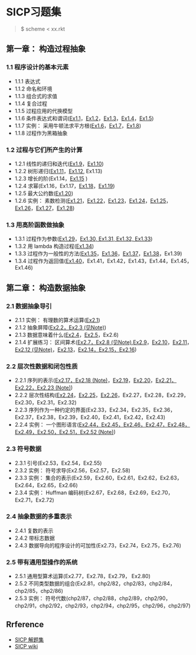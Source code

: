 # SICP习题集
> $ scheme < xx.rkt

## 第一章： 构造过程抽象
### 1.1 程序设计的基本元素
- 1.1.1 表达式
- 1.1.2 命名和环境
- 1.1.3 组合式的求值
- 1.1.4 复合过程
- 1.1.5 过程应用的代换模型
- 1.1.6 条件表达式和谓词([Ex1.1]()，[Ex1.2]()，[Ex1.3](Chapter1/E1.3.md)，[Ex1.4](Chapter1/E1.4.md)，[Ex1.5](Chapter1/E1.5.md))
- 1.1.7 实例： 采用牛顿法求平方根([Ex1.6](Chapter1/E1.6.md)，[Ex1.7](Chapter1/E1.7.md)，[Ex1.8](Chapter1/E1.8.md))
- 1.1.8 过程作为黑箱抽象

### 1.2 过程与它们所产生的计算
- 1.2.1 线性的递归和迭代([Ex1.9](Chapter1/E1.9.md)，[Ex1.10](Chapter1/E1.10.md))
- 1.2.2 树形递归([Ex1.11](Chapter1/E1.11.md)，[Ex1.12](Chapter1/E1.12.md), Ex1.13)
- 1.2.3 增长的阶(Ex1.14，[Ex1.15](Chapter1/E1.15.md) )
- 1.2.4 求幂(Ex1.16，Ex1.17，[Ex1.18](Chapter1/E1.18.md)，[Ex1.19](Chapter1/E1.19.md))
- 1.2.5 最大公约数([Ex1.20](Chapter1/E1.20.md))
- 1.2.6 实例： 素数检测([Ex1.21](Chapter1/E1.21.md)，[Ex1.22](Chapter1/E1.22.md)，[Ex1.23](Chapter1/E1.23.md)，[Ex1.24](Chapter1/E1.24.md)，[Ex1.25](Chapter1/E1.25.md)，[Ex1.26](Chapter1/E1.26.md)，[Ex1.27](Chapter1/E1.27.md)，[Ex1.28](Chapter1/E1.28.md))


### 1.3 用高阶函数做抽象
- 1.3.1 过程作为参数([Ex1.29](Chapter1/E1.29.md)，[Ex1.30, Ex1.31, Ex1.32, Ex1.33](Chapter1/E1.30.md))
- 1.3.2 用 lambda 构造过程([Ex1.34](Chapter1/E1.34.md))
- 1.3.3 过程作为一般性的方法([Ex1.35](Chapter1/E1.35.md)，[Ex1.36](Chapter1/E1.36.md)，[Ex1.37](Chapter1/E1.37.md)，[Ex1.38](Chapter1/E1.38.md)，Ex1.39)
- 1.3.4 过程作为返回值([Ex1.40](Chapter1/E1.40.md)，Ex1.41，Ex1.42，Ex1.43，Ex1.44，Ex1.45，Ex1.46)

## 第二章： 构造数据抽象
### 2.1 数据抽象导引
- 2.1.1 实例： 有理数的算术运算([Ex2.1](Chapter2/E2.1.md))
- 2.1.2 抽象屏障([Ex2.2，Ex2.3 (见Note)]())
- 2.1.3 数据意味着什么([Ex2.4](Chapter2/E2.4.md)，[Ex2.5](Chapter2/E2.5.md)，Ex2.6)
- 2.1.4 扩展练习： 区间算术([Ex2.7，Ex2.8 (见Note)](),[Ex2.9](Chapter2/E2.9.md)，[Ex2.10](Chapter2/E2.10.md)，[Ex2.11](Chapter2/E2.11.md)，[Ex2.12 (见Note)]()，[Ex2.13](Chapter2/E2.13.md)，[Ex2.14，Ex2.15，Ex2.16](Chapter2/E2.14.md))

### 2.2 层次性数据和闭包性质
- 2.2.1 序列的表示([Ex2.17，Ex2.18 (Note)]()，[Ex2.19](Chapter2/E2.19.md)，[Ex2.20](Chapter2/E2.20.md)，[Ex2.21，Ex2.22，Ex2.23 (Note)]())
- 2.2.2 层次性结构([Ex2.24]()，[Ex2.25](Chapter2/E2.25.md)，[Ex2.26](Chapter2/E2.26.md)，Ex2.27，Ex2.28，Ex2.29，Ex2.30，Ex2.31，Ex2.32)
- 2.2.3 序列作为一种约定的界面(Ex2.33，Ex2.34，Ex2.35，Ex2.36，Ex2.37，Ex2.38，Ex2.39，Ex2.40，Ex2.41，Ex2.42，Ex2.43)
- 2.2.4 实例： 一个图形语言([Ex2.44，Ex2.45，Ex2.46，Ex2.47，Ex2.48，Ex2.49，Ex2.50，Ex2.51，Ex2.52 (Note)]())

### 2.3 符号数据
- 2.3.1 引号(Ex2.53，Ex2.54，Ex2.55)
- 2.3.2 实例： 符号求导(Ex2.56，Ex2.57，Ex2.58)
- 2.3.3 实例： 集合的表示(Ex2.59，Ex2.60，Ex2.61，Ex2.62，Ex2.63，Ex2.64，Ex2.65，Ex2.66)
- 2.3.4 实例： Huffman 编码树(Ex2.67，Ex2.68，Ex2.69，Ex2.70，Ex2.71，Ex2.72)

### 2.4 抽象数据的多重表示
- 2.4.1 复数的表示
- 2.4.2 带标志数据
- 2.4.3 数据导向的程序设计的可加性(Ex2.73，Ex2.74，Ex2.75，Ex2.76)

### 2.5 带有通用型操作的系统
- 2.5.1 通用型算术运算(Ex2.77，Ex2.78，Ex2.79， Ex2.80)
- 2.5.2 不同类型数据的组合(Ex2.81，chp2/82，chp2/83，chp2/84，chp2/85，chp2/86)
- 2.5.3 实例： 符号代数(chp2/87，chp2/88，chp2/89，chp2/90，chp2/91，chp2/92，chp2/93，chp2/94，chp2/95，chp2/96，chp2/97)

## Rrference
- [SICP 解题集](https://sicp.readthedocs.io/en/latest/)
- [SICP wiki](http://wiki.drewhess.com/wiki/Category:SICP_solutions)